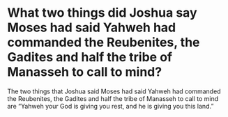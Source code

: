 # What two things did Joshua say Moses had said Yahweh had commanded the Reubenites, the Gadites and half the tribe of Manasseh to call to mind?

The two things that Joshua said Moses had said Yahweh had commanded the Reubenites, the Gadites and half the tribe of Manasseh to call to mind are “Yahweh your God is giving you rest, and he is giving you this land.”
